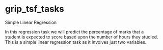 # grip_tsf_tasks
Simple Linear Regression

In this regression task we will predict the percentage of marks that a student is expected to score based upon the number of hours they studied.
This is a simple linear regression task as it involves just two variables.
